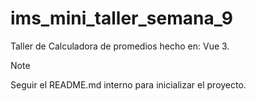 # ims_mini_taller_semana_9
Taller de Calculadora de promedios hecho en: Vue 3.

> [!NOTE]
> Seguir el README.md interno para inicializar el proyecto.
